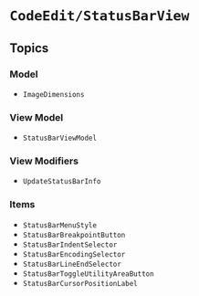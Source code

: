 # ``CodeEdit/StatusBarView``

## Topics

### Model

- ``ImageDimensions``

### View Model

- ``StatusBarViewModel``

### View Modifiers

- ``UpdateStatusBarInfo``

### Items

- ``StatusBarMenuStyle``
- ``StatusBarBreakpointButton``
- ``StatusBarIndentSelector``
- ``StatusBarEncodingSelector``
- ``StatusBarLineEndSelector``
- ``StatusBarToggleUtilityAreaButton``
- ``StatusBarCursorPositionLabel``
